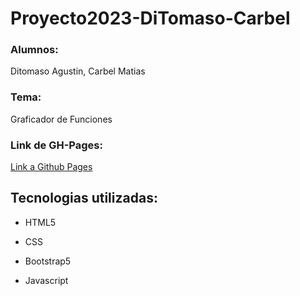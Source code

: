 # Proyecto2023-DiTomaso-Carbel

### **Alumnos:** 

Ditomaso Agustin, Carbel Matias

### **Tema:** 

Graficador de Funciones

### **Link de GH-Pages:** 
[Link a Github Pages](https://ucc-labcompu2.github.io/proyecto2023-carbel-ditomaso/)

## **Tecnologias utilizadas:**

  - HTML5
  
  - CSS
  
  - Bootstrap5
  
  - Javascript
